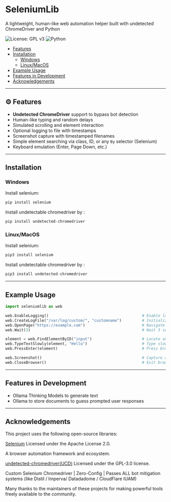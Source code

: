 # SeleniumLib  
A lightweight, human-like web automation helper built with undetected ChromeDriver and Python

![License: GPL v3](https://img.shields.io/badge/License-GPLv3-blue.svg)
![Python](https://img.shields.io/badge/Python-3.10%2B-blue.svg)

- [Features](https://github.com/dyeadal/seleniumlib/edit/main/README.md#%EF%B8%8F-features)
- [Installation](https://github.com/dyeadal/seleniumlib/edit/main/README.md#%EF%B8%8F-features)
  - [Windows](https://github.com/dyeadal/seleniumlib/edit/main/README.md#%EF%B8%8F-features)
  - [Linux/MacOS](https://github.com/dyeadal/seleniumlib/edit/main/README.md#%EF%B8%8F-features)  
- [Example Usage](https://github.com/dyeadal/seleniumlib/edit/main/README.md#%EF%B8%8F-features)
- [Features in Development](https://github.com/dyeadal/seleniumlib/edit/main/README.md#%EF%B8%8F-features)
- [Acknowledgements]()

---

## ⚙️ Features

- **Undetected ChromeDriver** support to bypass bot detection  
- Human-like typing and random delays  
- Simulated scrolling and element interaction  
- Optional logging to file with timestamps  
- Screenshot capture with timestamped filenames  
- Simple element searching via class, ID, or any `By` selector (Selenium)
- Keyboard emulation (Enter, Page Down, etc.)

---

## Installation

### Windows 

Install selenium:
```python
pip install selenium
```

Install undetectable chromedriver by :
```python
pip install undetected-chromedriver
```

### Linux/MacOS
Install selenium:
```python
pip3 install selenium
```

Install undetectable chromedriver by :
```python
pip3 install undetected-chromedriver
```
---

## Example Usage

``` python
import seleniumlib as web

web.EnableLogging()                                         # Enable log output
web.CreateLogFile("/var/log/custom/", "customname")         # Initialize log file using specified directory and filename prefix
web.OpenPage("https://example.com")                         # Navigate to a URL
web.Wait(3)                                                 # Wait 3 seconds

element = web.FindElementByID("input")                      # Locate an element with an ID of "input" and store as a variable
web.TypeTextSlowly(element, "Hello")                        # Type slowly like a human
web.PressEnter(element)                                     # Press Enter on an element

web.Screenshot()                                            # Capture a screenshot
web.CloseBrowser()                                          # Exit browser

```

---

## Features in Development
- Ollama Thinking Models to generate text
- Ollama to store documents to guess prompted user responses

---

## Acknowledgements
This project uses the following open-source libraries:

[Selenium](https://github.com/SeleniumHQ) Licensed under the Apache License 2.0.

A browser automation framework and ecosystem. 

[undetected-chromedriver(UCD)](https://github.com/ultrafunkamsterdam/undetected-chromedriver) Licensed under the GPL-3.0 license.
    
Custom Selenium Chromedriver | Zero-Config | Passes ALL bot mitigation systems (like Distil / Imperva/ Datadadome / CloudFlare IUAM)

Many thanks to the maintainers of these projects for making powerful tools freely available to the community.
